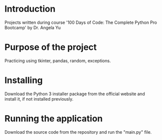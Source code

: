 # Introduction
Projects written during course '100 Days of Code: The Complete Python Pro Bootcamp' by Dr. Angela Yu

# Purpose of the project
Practicing using tkinter, pandas, random, exceptions.

# Installing
Download the Python 3 installer package from the official website and install it, if not installed previously.

# Running the application
Download the source code from the repository and run the "main.py" file.
